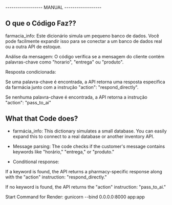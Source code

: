 ------------------ MANUAL ------------------

## O que o Código Faz??
farmacia_info: Este dicionário simula um pequeno banco de dados. Você pode facilmente expandir isso para se conectar a um banco de dados real ou a outra API de estoque.

Análise da mensagem: O código verifica se a mensagem do cliente contém palavras-chave como "horario", "entrega" ou "produto".

Resposta condicionada:

Se uma palavra-chave é encontrada, a API retorna uma resposta específica da farmácia junto com a instrução "action": "respond_directly".

Se nenhuma palavra-chave é encontrada, a API retorna a instrução "action": "pass_to_ai"


## What that Code does?
- farmácia_info: This dictionary simulates a small database. You can easily expand this to connect to a real database or another inventory API.

- Message parsing: The code checks if the customer's message contains keywords like "horário," "entrega," or "produto."

- Conditional response:

If a keyword is found, the API returns a pharmacy-specific response along with the "action" instruction: "respond_directly."

If no keyword is found, the API returns the "action" instruction: "pass_to_ai."


Start Command for Render:
gunicorn --bind 0.0.0.0:8000 app:app